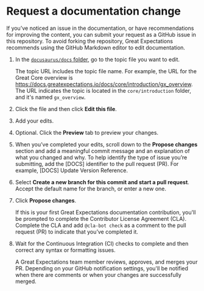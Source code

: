 # Request a documentation change

If you’ve noticed an issue in the documentation, or have recommendations for improving the content, you can submit your request as a GitHub issue in this repository. To avoid forking the repository, Great Expectations recommends using the GitHub Markdown editor to edit documentation.

1. In the [`docusaurus/docs` folder](https://github.com/great-expectations/great_expectations/tree/develop/docs), go to the topic file you want to edit. 

    The topic URL includes the topic file name. For example, the URL for the Great Core overview is https://docs.greatexpectations.io/docs/core/introduction/gx_overview. The URL indicates the topic is located in the `core/introduction` folder, and it's named `gx_overview`.

2. Click the file and then click **Edit this file**.

3. Add your edits.

4. Optional. Click the **Preview** tab to preview your changes.

5. When you’ve completed your edits, scroll down to the **Propose changes** section and add a meaningful commit message and an explanation of what you changed and why.  To help identify the type of issue you’re submitting, add the [DOCS] identifier to the pull request (PR). For example, [DOCS] Update Version Reference. 

6. Select **Create a new branch for this commit and start a pull request**. Accept the default name for the branch, or enter a new one.

7. Click **Propose changes**.

    If this is your first Great Expectations documentation contribution, you'll be prompted to complete the Contributor License Agreement (CLA). Complete the CLA and add `@cla-bot check` as a comment to the pull request (PR) to indicate that you’ve completed it.

8. Wait for the Continuous Integration (CI) checks to complete and then correct any syntax or formatting issues.

    A Great Expectations team member reviews, approves, and merges your PR. Depending on your GitHub notification settings, you'll be notified when there are comments or when your changes are successfully merged.

